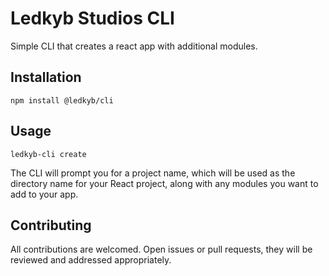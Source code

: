 Ledkyb Studios CLI
=========

Simple CLI that creates a react app with additional modules.

## Installation

  `npm install @ledkyb/cli`

## Usage

    ledkyb-cli create 
  
  
  The CLI will prompt you for a project name, which will be used as the directory name for your React project, along with any modules you want to add to your app. 

## Contributing

All contributions are welcomed. Open issues or pull requests, they will be reviewed and addressed appropriately. 
